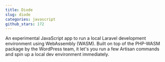 ```yaml
---
title: Diode
slug: diode
categories: javascript
github_stars: 172
---
```


An experimental JavaScript app to run a local Laravel development environment using WebAssembly (WASM). Built on top of the PHP-WASM package by the WordPress team, it let's you run a few Artisan commands and spin up a local dev environment immediately.
